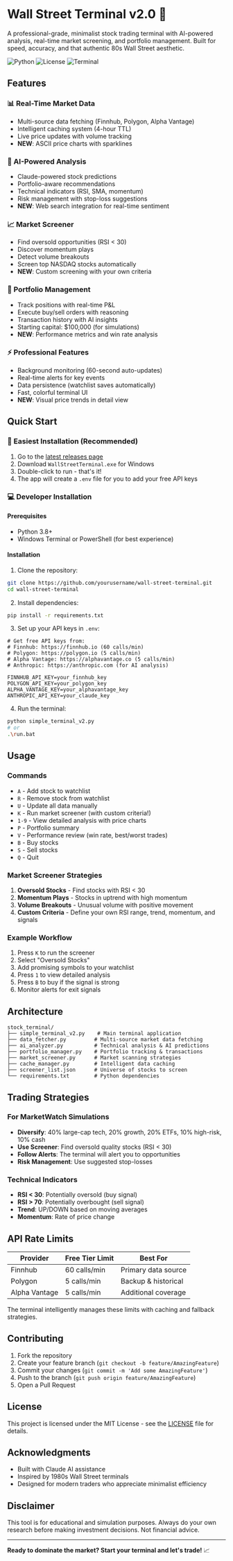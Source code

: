 # Wall Street Terminal v2.0 🚀

A professional-grade, minimalist stock trading terminal with AI-powered analysis, real-time market screening, and portfolio management. Built for speed, accuracy, and that authentic 80s Wall Street aesthetic.

![Python](https://img.shields.io/badge/python-3.8+-blue.svg)
![License](https://img.shields.io/badge/license-MIT-green.svg)
![Terminal](https://img.shields.io/badge/terminal-based-orange.svg)

## Features

### 📊 Real-Time Market Data
- Multi-source data fetching (Finnhub, Polygon, Alpha Vantage)
- Intelligent caching system (4-hour TTL)
- Live price updates with volume tracking
- **NEW**: ASCII price charts with sparklines

### 🤖 AI-Powered Analysis
- Claude-powered stock predictions
- Portfolio-aware recommendations
- Technical indicators (RSI, SMA, momentum)
- Risk management with stop-loss suggestions
- **NEW**: Web search integration for real-time sentiment

### 📈 Market Screener
- Find oversold opportunities (RSI < 30)
- Discover momentum plays
- Detect volume breakouts
- Screen top NASDAQ stocks automatically
- **NEW**: Custom screening with your own criteria

### 💼 Portfolio Management
- Track positions with real-time P&L
- Execute buy/sell orders with reasoning
- Transaction history with AI insights
- Starting capital: $100,000 (for simulations)
- **NEW**: Performance metrics and win rate analysis

### ⚡ Professional Features
- Background monitoring (60-second auto-updates)
- Real-time alerts for key events
- Data persistence (watchlist saves automatically)
- Fast, colorful terminal UI
- **NEW**: Visual price trends in detail view

## Quick Start

### 🚀 Easiest Installation (Recommended)

1. Go to the [latest releases page](https://github.com/AakeshF/wall-street-terminal/releases)
2. Download `WallStreetTerminal.exe` for Windows
3. Double-click to run - that's it!
4. The app will create a `.env` file for you to add your free API keys

### 💻 Developer Installation

#### Prerequisites
- Python 3.8+
- Windows Terminal or PowerShell (for best experience)

#### Installation

1. Clone the repository:
```bash
git clone https://github.com/yourusername/wall-street-terminal.git
cd wall-street-terminal
```

2. Install dependencies:
```bash
pip install -r requirements.txt
```

3. Set up your API keys in `.env`:
```env
# Get free API keys from:
# Finnhub: https://finnhub.io (60 calls/min)
# Polygon: https://polygon.io (5 calls/min)
# Alpha Vantage: https://alphavantage.co (5 calls/min)
# Anthropic: https://anthropic.com (for AI analysis)

FINNHUB_API_KEY=your_finnhub_key
POLYGON_API_KEY=your_polygon_key
ALPHA_VANTAGE_KEY=your_alphavantage_key
ANTHROPIC_API_KEY=your_claude_key
```

4. Run the terminal:
```bash
python simple_terminal_v2.py
# or
.\run.bat
```

## Usage

### Commands
- `A` - Add stock to watchlist
- `R` - Remove stock from watchlist
- `U` - Update all data manually
- `K` - Run market screener (with custom criteria!)
- `1-9` - View detailed analysis with price charts
- `P` - Portfolio summary
- `V` - Performance review (win rate, best/worst trades)
- `B` - Buy stocks
- `S` - Sell stocks
- `Q` - Quit

### Market Screener Strategies
1. **Oversold Stocks** - Find stocks with RSI < 30
2. **Momentum Plays** - Stocks in uptrend with high momentum
3. **Volume Breakouts** - Unusual volume with positive movement
4. **Custom Criteria** - Define your own RSI range, trend, momentum, and signals

### Example Workflow
1. Press `K` to run the screener
2. Select "Oversold Stocks"
3. Add promising symbols to your watchlist
4. Press `1` to view detailed analysis
5. Press `B` to buy if the signal is strong
6. Monitor alerts for exit signals

## Architecture

```
stock_terminal/
├── simple_terminal_v2.py    # Main terminal application
├── data_fetcher.py         # Multi-source market data fetching
├── ai_analyzer.py          # Technical analysis & AI predictions
├── portfolio_manager.py    # Portfolio tracking & transactions
├── market_screener.py      # Market scanning strategies
├── cache_manager.py        # Intelligent data caching
├── screener_list.json      # Universe of stocks to screen
└── requirements.txt        # Python dependencies
```

## Trading Strategies

### For MarketWatch Simulations
- **Diversify**: 40% large-cap tech, 20% growth, 20% ETFs, 10% high-risk, 10% cash
- **Use Screener**: Find oversold quality stocks (RSI < 30)
- **Follow Alerts**: The terminal will alert you to opportunities
- **Risk Management**: Use suggested stop-losses

### Technical Indicators
- **RSI < 30**: Potentially oversold (buy signal)
- **RSI > 70**: Potentially overbought (sell signal)
- **Trend**: UP/DOWN based on moving averages
- **Momentum**: Rate of price change

## API Rate Limits

| Provider | Free Tier Limit | Best For |
|----------|----------------|----------|
| Finnhub | 60 calls/min | Primary data source |
| Polygon | 5 calls/min | Backup & historical |
| Alpha Vantage | 5 calls/min | Additional coverage |

The terminal intelligently manages these limits with caching and fallback strategies.

## Contributing

1. Fork the repository
2. Create your feature branch (`git checkout -b feature/AmazingFeature`)
3. Commit your changes (`git commit -m 'Add some AmazingFeature'`)
4. Push to the branch (`git push origin feature/AmazingFeature`)
5. Open a Pull Request

## License

This project is licensed under the MIT License - see the [LICENSE](LICENSE) file for details.

## Acknowledgments

- Built with Claude AI assistance
- Inspired by 1980s Wall Street terminals
- Designed for modern traders who appreciate minimalist efficiency

## Disclaimer

This tool is for educational and simulation purposes. Always do your own research before making investment decisions. Not financial advice.

---

**Ready to dominate the market? Start your terminal and let's trade!** 📈
